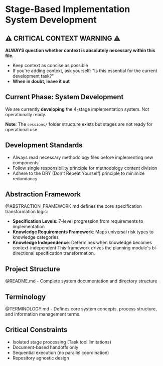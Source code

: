 # Stage-Based Implementation System Development

## ⚠️ CRITICAL CONTEXT WARNING ⚠️
**ALWAYS question whether context is absolutely necessary within this file.**
- Keep context as concise as possible
- If you're adding context, ask yourself: "Is this essential for the current development task?"
- **When in doubt, leave it out**

## Current Phase: System Development
We are currently **developing** the 4-stage implementation system. Not operationally ready.

**Note**: The `sessions/` folder structure exists but stages are not ready for operational use.

## Development Standards
- Always read necessary methodology files before implementing new components
- Follow single responsibility principle for methodology content division
- Adhere to the DRY (Don't Repeat Yourself) principle to minimize redundancy

## Abstraction Framework
@ABSTRACTION_FRAMEWORK.md defines the core specification transformation logic:
- **Specification Levels**: 7-level progression from requirements to implementation
- **Knowledge Requirements Framework**: Maps universal risk types to knowledge categories
- **Knowledge Independence**: Determines when knowledge becomes context-independent
This framework drives the planning module's bi-directional specification transformation.

## Project Structure  
@README.md - Complete system documentation and directory structure

## Terminology
@TERMINOLOGY.md - Defines core system concepts, process structure, and information management terms.

## Critical Constraints
- Isolated stage processing (Task tool limitations)
- Document-based handoffs only
- Sequential execution (no parallel coordination)
- Repository agnostic design
